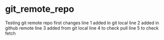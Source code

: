 # git_remote_repo
Testing git remote repo 
first changes
line 1 added in git local
line 2 added in github remote
line 3 added from git local
line 4 to check pull
line 5 to check fetch
